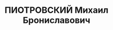 ---
title: ПИОТРОВСКИЙ Михаил Брониславович
description: 'Звание: 03.04.1936 - майор ПВ.

  ид нач. 3 отд-я оперотдела УПВО НКВД УССР'
---
